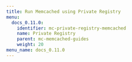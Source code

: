 ```yaml
---
title: Run Memcached using Private Registry
menu:
  docs_0.11.0:
    identifier: mc-private-registry-memcached
    name: Private Registry
    parent: mc-memcached-guides
    weight: 20
menu_name: docs_0.11.0
---
```


